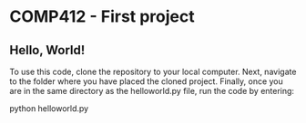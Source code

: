 # COMP412 - First project
## Hello, World!


To use this code, clone the repository to your local computer. 
Next, navigate to the folder where you have placed the cloned project.
Finally, once you are in the same directory as the helloworld.py file, run the code by entering:

python helloworld.py
 
